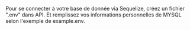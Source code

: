 Pour se connecter à votre base de donnée via Sequelize, créez un fichier ".env" dans API.
Et remplissez vos informations personnelles de MYSQL selon l'exemple de example.env. 